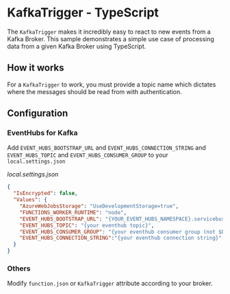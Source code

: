 # KafkaTrigger - TypeScript

The `KafkaTrigger` makes it incredibly easy to react to new events from a Kafka Broker. This sample demonstrates a simple use case of processing data from a given Kafka Broker using TypeScript.

## How it works

For a `KafkaTrigger` to work, you must provide a topic name which dictates where the messages should be read from with authentication.

## Configuration

### EventHubs for Kafka

Add `EVENT_HUBS_BOOTSTRAP_URL` and `EVENT_HUBS_CONNECTION_STRING` and `EVENT_HUBS_TOPIC` and `EVENT_HUBS_CONSUMER_GROUP` to your `local.settings.json`

_local.settings.json_

```json
{
  "IsEncrypted": false,
  "Values": {
    "AzureWebJobsStorage": "UseDevelopmentStorage=true",
    "FUNCTIONS_WORKER_RUNTIME": "node",
    "EVENT_HUBS_BOOTSTRAP_URL": "{YOUR_EVENT_HUBS_NAMESPACE}.servicebus.windows.net:9093",
    "EVENT_HUBS_TOPIC": "{your eventhub topic}",
    "EVENT_HUBS_CONSUMER_GROUP": "{your eventhub consumer group (not $Default)}",
    "EVENT_HUBS_CONNECTION_STRING":"{your eventhub connection string}"
  }
}
```

### Others

Modify `function.json` or `KafkaTrigger` attribute according to your broker.